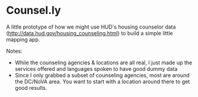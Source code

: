 Counsel.ly
=========

A little prototype of how we might use HUD's housing counselor data (http://data.hud.gov/housing_counseling.html) to build a simple little mapping app.

Notes:
* While the counseling agencies & locations are all real, I just made up the services offered and languages spoken to have good dummy data
* Since I only grabbed a subset of counseling agencies, most are around the DC/NoVA area. You want to start with a location around there to get good results.
